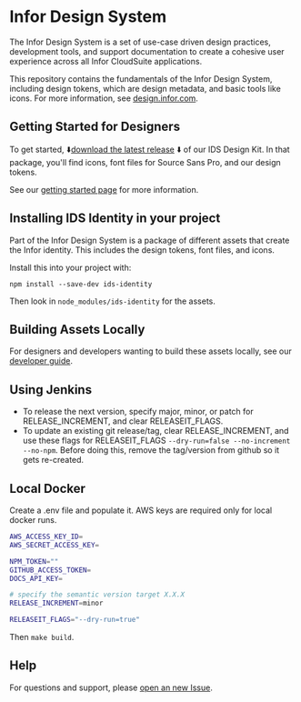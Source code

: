 # Infor Design System

The Infor Design System is a set of use-case driven design practices, development tools, and support documentation to create a cohesive user experience across all Infor CloudSuite applications.

This repository contains the fundamentals of the Infor Design System, including design tokens, which are design metadata, and basic tools like icons. For more information, see [design.infor.com](https://design.infor.com).

## Getting Started for Designers

To get started, :arrow_down:[download the latest release](https://github.com/infor-design/design-system/releases/latest) :arrow_down: of our IDS Design Kit. In that package, you'll find icons, font files for Source Sans Pro, and our design tokens.

See our [getting started page](https://design.infor.com/guidelines/getting-started-designers) for more information.

## Installing IDS Identity in your project

Part of the Infor Design System is a package of different assets that create the Infor identity. This includes the design tokens, font files, and icons.

Install this into your project with:

```shell
npm install --save-dev ids-identity
```

Then look in `node_modules/ids-identity` for the assets.

## Building Assets Locally

For designers and developers wanting to build these assets locally, see our [developer guide](docs/DEVELOP.md).

## Using Jenkins

-   To release the next version, specify major, minor, or patch for RELEASE_INCREMENT, and clear RELEASEIT_FLAGS.
-   To update an existing git release/tag, clear RELEASE_INCREMENT, and use these flags for RELEASEIT_FLAGS `--dry-run=false --no-increment --no-npm`. Before doing this, remove the tag/version from github so it gets re-created.

## Local Docker

Create a .env file and populate it. AWS keys are required only for local docker runs.

```bash
AWS_ACCESS_KEY_ID=
AWS_SECRET_ACCESS_KEY=

NPM_TOKEN=""
GITHUB_ACCESS_TOKEN=
DOCS_API_KEY=

# specify the semantic version target X.X.X
RELEASE_INCREMENT=minor

RELEASEIT_FLAGS="--dry-run=true"
```

Then `make build`.

## Help

For questions and support, please [open an new Issue](https://github.com/infor-design/design-system/issues/new?template=support.md&title=[Support]).
